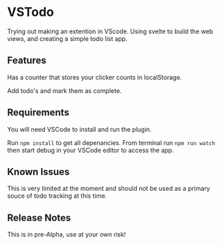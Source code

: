 # VSTodo

Trying out making an extention in VScode. Using svelte to build the web views, and creating a simple todo list app.

## Features

Has a counter that stores your clicker counts in localStorage.

Add todo's and mark them as complete.

## Requirements

You will need VSCode to install and run the plugin.

Run `npm install` to get all depenancies. From terminal run `npm run watch` then start debug in your VSCode editor to access the app.

## Known Issues

This is very limited at the moment and should not be used as a primary souce of todo tracking at this time.

## Release Notes

This is in pre-Alpha, use at your own risk!
